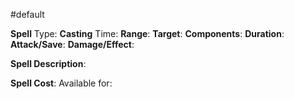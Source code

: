 #default 

**Spell** Type: 
**Casting** Time:
**Range**:
**Target**:
**Components**:
**Duration**:
**Attack/Save**:
**Damage/Effect**:

**Spell Description**: 


**Spell Cost**:
Available for: